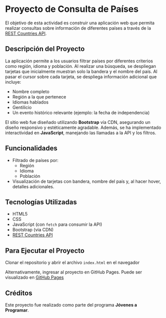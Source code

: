 # Proyecto de Consulta de Países

El objetivo de esta actividad es construir una aplicación web que permita realizar consultas sobre información de diferentes países a través de la [REST Countries API](https://restcountries.com/).

## Descripción del Proyecto

La aplicación permite a los usuarios filtrar países por diferentes criterios como región, idioma y población. Al realizar una búsqueda, se despliegan tarjetas que inicialmente muestran solo la bandera y el nombre del país. Al pasar el cursor sobre cada tarjeta, se despliega información adicional que incluye:

- Nombre completo
- Región a la que pertenece
- Idiomas hablados
- Gentilicio
- Un evento histórico relevante (ejemplo: la fecha de independencia)

El sitio web fue diseñado utilizando **Bootstrap** vía CDN, asegurando un diseño responsivo y estéticamente agradable. Además, se ha implementado interactividad en **JavaScript**, manejando las llamadas a la API y los filtros.

## Funcionalidades

- Filtrado de países por:
  - Región
  - Idioma
  - Población
- Visualización de tarjetas con bandera, nombre del país y, al hacer hover, detalles adicionales.
  
## Tecnologías Utilizadas

- HTML5
- CSS
- JavaScript (con `fetch` para consumir la API)
- Bootstrap (via CDN)
- [REST Countries API](https://restcountries.com/)

## Para Ejecutar el Proyecto

Clonar el repositorio y abrir el archivo `index.html` en el navegador

Alternativamente, ingresar al proyecto en GitHub Pages. Puede ser visualizado en [GitHub Pages](https://mc-brian.github.io/REST-Countries---Explorador/)

## Créditos

Este proyecto fue realizado como parte del programa **Jóvenes a Programar**.
